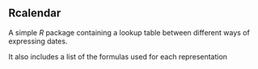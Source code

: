 ## Rcalendar

A simple $R$ package containing a lookup table between different ways of expressing dates. 

It also includes a list of the formulas used for each representation



